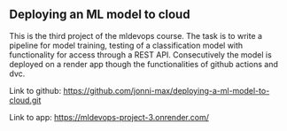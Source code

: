 ## Deploying an ML model to cloud

This is the third project of the mldevops course. The task is to write a pipeline for model training, testing of a classification model with functionality for access through a REST API. Consecutively the model is deployed on a render app though the functionalities of github actions and dvc.

Link to github: <https://github.com/jonni-max/deploying-a-ml-model-to-cloud.git>

Link to app: <https://mldevops-project-3.onrender.com/>


